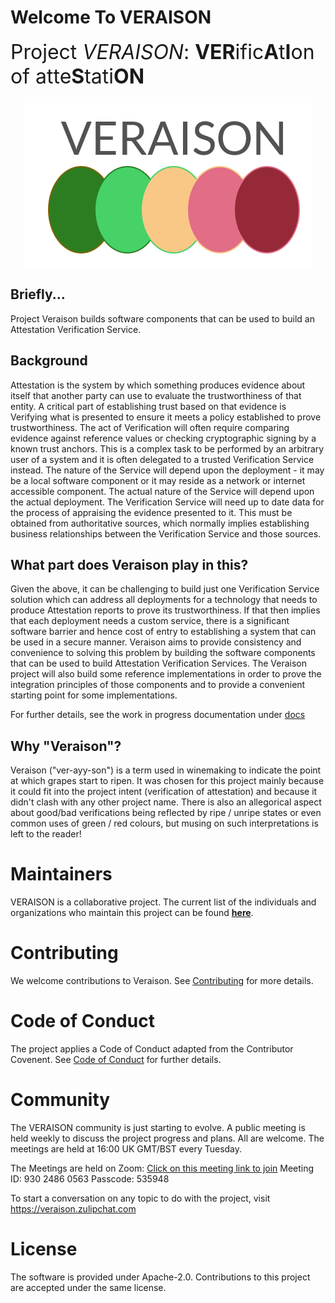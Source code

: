 <!--
  -- Copyright 2020 Contributors to the Veraison project.
  -- SPDX-License-Identifier: Apache-2.0
--->

# Welcome To VERAISON
<font size="6
">
Project _VERAISON_: **VER**ific**A**t**I**on of atte**S**tati**ON**
</font>

<p/>
<p align="center">
  <img src="./veraison-logo.png"/>
</p>

## Briefly...
Project Veraison builds software components that can be used to build an Attestation Verification Service.

## Background
Attestation is the system by which something produces evidence about itself that another party can use to evaluate the trustworthiness of that entity. A critical part of establishing trust based on that evidence is Verifying what is presented to ensure it meets a policy established to prove trustworthiness. The act of Verification will often require comparing evidence against reference values or checking cryptographic signing by a known trust anchors. This is a complex task to be performed by an arbitrary user of a system and it is often delegated to a trusted Verification Service instead. The nature of the Service will depend upon the deployment - it may be a local software component or it may reside as a network or internet accessible component. The actual nature of the Service will depend upon the actual deployment. The Verification Service will need up to date data for the process of appraising the evidence presented to it. This must be obtained from authoritative sources, which normally implies establishing business relationships between the Verification Service and those sources. 

## What part does Veraison play in this?
Given the above, it can be challenging to build just one Verification Service solution which can address all deployments for a technology that needs to produce Attestation reports to prove its trustworthiness. If that then implies that each deployment needs a custom service, there is a significant software barrier and hence cost of entry to establishing a system that can be used in a secure manner. Veraison aims to provide consistency and convenience to solving this problem by building the software components that can be used to build Attestation Verification Services. The Veraison project will also build some reference implementations in order to prove the integration principles of those components and to provide a convenient starting point for some implementations.

For further details, see the work in progress documentation under [docs](docs)

## Why "Veraison"?
Veraison ("ver-ayy-son") is a term used in winemaking to indicate the point at which grapes start to ripen. 
It was chosen for this project mainly because it could fit into the project intent (verification of attestation) and because it didn't clash with any other project name.
There is also an allegorical aspect about good/bad verifications being reflected by ripe / unripe states or even common uses of green / red colours, but musing on such interpretations is left to the reader! 

# Maintainers

VERAISON is a collaborative project. The current list of the individuals and organizations who maintain this project can be found [**here**](./MAINTAINERS.toml). 

# Contributing
We welcome contributions to Veraison. See [Contributing](./CONTRIBUTING.md) for more details. 

# Code of Conduct
The project applies a Code of Conduct adapted from the Contributor Covenent. See [Code of Conduct](./CODE_OF_CONDUCT.md) for further details.

# Community

The VERAISON community is just starting to evolve. A public meeting is held weekly to discuss the project progress and plans. All are welcome.
The meetings are held at 16:00 UK GMT/BST every Tuesday.

The Meetings are held on Zoom: [Click on this meeting link to join](https://armltd.zoom.us/j/93024860563?pwd=dVpVcFRtSVFmV29HV3dHWENrZk5WQT09)
Meeting ID: 930 2486 0563
Passcode: 535948

To start a conversation on any topic to do with the project, visit https://veraison.zulipchat.com


# License

The software is provided under Apache-2.0. Contributions to this project are accepted under the same license.

